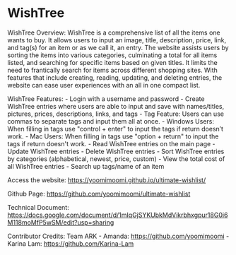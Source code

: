 # WishTree

WishTree Overview: 
    WishTree is a comprehensive list of all the items one wants to buy. It allows users to input an image, title, description, price, link, and tag(s) for an item or as we call it, an entry. The website assists users by sorting the items into various categories, culminating a total for all items listed, and searching for specific items based on given titles. It limits the need to frantically search for items across different shopping sites. With features that include creating, reading, updating, and deleting entries, the website can ease user experiences with an all in one compact list.

WishTree Features:
    - Login with a username and password
    - Create WishTree entries where users are able to input and save with names/titles, pictures, prices, descriptions, links, and tags
        - Tag Feature: Users can use commas to separate tags and input them all at once.
        - Windows Users: When filling in tags use "control + enter" to input the tags if return doesn’t work.
        - Mac Users: When filling in tags use "option + return" to input the tags if return doesn't work.
    - Read WishTree entries on the main page
    - Update WishTree entries
    - Delete WishTree entries
    - Sort WishTree entries by categories (alphabetical, newest, price, custom)
    - View the total cost of all WishTree entries
    - Search up tags/name of an item

Access the website:
https://yoomimoomi.github.io/ultimate-wishlist/

Github Page: 
https://github.com/yoomimoomi/ultimate-wishlist

Technical Document: 
https://docs.google.com/document/d/1mIqGjSYKUbkMdVikrbhxgpur18G0i6M118moMfP5wSM/edit?usp=sharing 

Contributor Credits: 
    Team ARK
    - Amanda: https://github.com/yoomimoomi
    - Karina Lam: https://github.com/Karina-Lam
